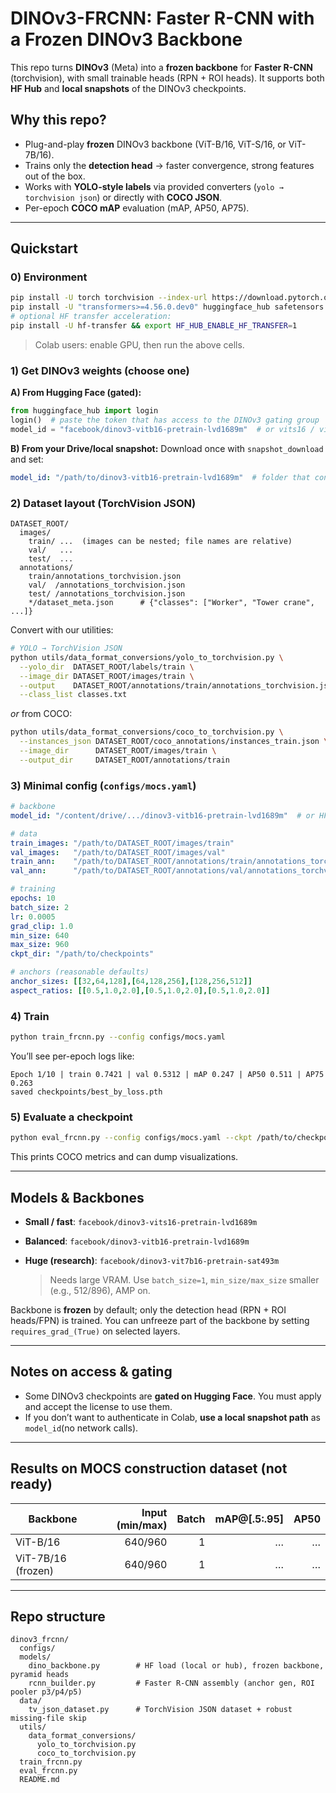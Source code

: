 # DINOv3-FRCNN: Faster R-CNN with a Frozen DINOv3 Backbone

This repo turns **DINOv3** (Meta) into a **frozen backbone** for **Faster R-CNN** (torchvision), with small trainable heads (RPN + ROI heads). It supports both **HF Hub** and **local snapshots** of the DINOv3 checkpoints.

## Why this repo?

* Plug-and-play **frozen** DINOv3 backbone (ViT-B/16, ViT-S/16, or ViT-7B/16).
* Trains only the **detection head** → faster convergence, strong features out of the box.
* Works with **YOLO-style labels** via provided converters (`yolo → torchvision json`) or directly with **COCO JSON**.
* Per-epoch **COCO mAP** evaluation (mAP, AP50, AP75).

---

## Quickstart

### 0) Environment

```bash
pip install -U torch torchvision --index-url https://download.pytorch.org/whl/cu121
pip install -U "transformers>=4.56.0.dev0" huggingface_hub safetensors accelerate pycocotools
# optional HF transfer acceleration:
pip install -U hf-transfer && export HF_HUB_ENABLE_HF_TRANSFER=1
```

> Colab users: enable GPU, then run the above cells.

### 1) Get DINOv3 weights (choose one)

**A) From Hugging Face (gated):**

```python
from huggingface_hub import login
login()  # paste the token that has access to the DINOv3 gating group
model_id = "facebook/dinov3-vitb16-pretrain-lvd1689m"  # or vits16 / vit7b16
```

**B) From your Drive/local snapshot:**
Download once with `snapshot_download` and set:

```yaml
model_id: "/path/to/dinov3-vitb16-pretrain-lvd1689m"  # folder that contains config.json, preprocessor_config.json, model-*.safetensors
```

### 2) Dataset layout (TorchVision JSON)

```
DATASET_ROOT/
  images/
    train/ ...  (images can be nested; file names are relative)
    val/   ...
    test/  ...
  annotations/
    train/annotations_torchvision.json
    val/  /annotations_torchvision.json
    test/ /annotations_torchvision.json
    */dataset_meta.json      # {"classes": ["Worker", "Tower crane", ...]}
```

Convert with our utilities:

```bash
# YOLO → TorchVision JSON
python utils/data_format_conversions/yolo_to_torchvision.py \
  --yolo_dir  DATASET_ROOT/labels/train \
  --image_dir DATASET_ROOT/images/train \
  --output    DATASET_ROOT/annotations/train/annotations_torchvision.json \
  --class_list classes.txt
```

*or* from COCO:

```bash
python utils/data_format_conversions/coco_to_torchvision.py \
  --instances_json DATASET_ROOT/coco_annotations/instances_train.json \
  --image_dir      DATASET_ROOT/images/train \
  --output_dir     DATASET_ROOT/annotations/train
```

### 3) Minimal config (`configs/mocs.yaml`)

```yaml
# backbone
model_id: "/content/drive/.../dinov3-vitb16-pretrain-lvd1689m"  # or HF repo id

# data
train_images: "/path/to/DATASET_ROOT/images/train"
val_images:   "/path/to/DATASET_ROOT/images/val"
train_ann:    "/path/to/DATASET_ROOT/annotations/train/annotations_torchvision.json"
val_ann:      "/path/to/DATASET_ROOT/annotations/val/annotations_torchvision.json"

# training
epochs: 10
batch_size: 2
lr: 0.0005
grad_clip: 1.0
min_size: 640
max_size: 960
ckpt_dir: "/path/to/checkpoints"

# anchors (reasonable defaults)
anchor_sizes: [[32,64,128],[64,128,256],[128,256,512]]
aspect_ratios: [[0.5,1.0,2.0],[0.5,1.0,2.0],[0.5,1.0,2.0]]
```

### 4) Train

```bash
python train_frcnn.py --config configs/mocs.yaml
```

You’ll see per-epoch logs like:

```
Epoch 1/10 | train 0.7421 | val 0.5312 | mAP 0.247 | AP50 0.511 | AP75 0.263
saved checkpoints/best_by_loss.pth
```

### 5) Evaluate a checkpoint

```bash
python eval_frcnn.py --config configs/mocs.yaml --ckpt /path/to/checkpoints/best_by_map.pth
```

This prints COCO metrics and can dump visualizations.

---

## Models & Backbones

* **Small / fast**: `facebook/dinov3-vits16-pretrain-lvd1689m`
* **Balanced**: `facebook/dinov3-vitb16-pretrain-lvd1689m`
* **Huge (research)**: `facebook/dinov3-vit7b16-pretrain-sat493m`

  > Needs large VRAM. Use `batch_size=1`, `min_size/max_size` smaller (e.g., 512/896), AMP on.

Backbone is **frozen** by default; only the detection head (RPN + ROI heads/FPN) is trained. You can unfreeze part of the backbone by setting `requires_grad_(True)` on selected layers.

---

## Notes on access & gating

* Some DINOv3 checkpoints are **gated on Hugging Face**. You must apply and accept the license to use them.
* If you don’t want to authenticate in Colab, **use a local snapshot path** as `model_id`(no network calls).

---

## Results on MOCS construction dataset (not ready)

| Backbone           | Input (min/max) | Batch | mAP@\[.5:.95] | AP50 |
| ------------------ | --------------: | ----: | ------------: | ---: |
| ViT-B/16           |         640/960 |     1 |             … |    … |
| ViT-7B/16 (frozen) |         640/960 |     1 |             … |    … |

---

## Repo structure

```
dinov3_frcnn/
  configs/
  models/
    dino_backbone.py        # HF load (local or hub), frozen backbone, pyramid heads
    rcnn_builder.py         # Faster R-CNN assembly (anchor gen, ROI pooler p3/p4/p5)
  data/
    tv_json_dataset.py      # TorchVision JSON dataset + robust missing-file skip
  utils/
    data_format_conversions/
      yolo_to_torchvision.py
      coco_to_torchvision.py
  train_frcnn.py
  eval_frcnn.py
  README.md
```
